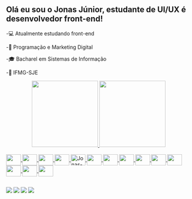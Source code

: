 ## Olá eu sou o Jonas Júnior, estudante de UI/UX é desenvolvedor front-end!

-💻 Atualmente estudando front-end

-🚀 Programação e Marketing Digital

-🎓 Bacharel em Sistemas de Informação

-🏫 IFMG-SJE

<div align="center">
  <a href="https://github.com/jonasjunior">
  <img height="180em" src="https://github-readme-stats.vercel.app/api?username=jonas270&show_icons=true&theme=dark&include_all_commits=true&count_private=true"/>
  <img height="180em" src="https://github-readme-stats.vercel.app/api/top-langs/?username=jonas270&layout=compact&langs_count=7&theme=dark"/>
</div>
<div style="display: inline_block"><br>
  <img  <img align="center" height="30" width="40" src="https://cdn.jsdelivr.net/gh/devicons/devicon/icons/html5/html5-original.svg" />
  <img align="center" height="30" width="40" src="https://cdn.jsdelivr.net/gh/devicons/devicon/icons/css3/css3-original.svg" />
  <img align="center" height="30" width="40" src="https://cdn.jsdelivr.net/gh/devicons/devicon/icons/javascript/javascript-plain.svg" />
  <img align="center" height="30" width="40" src="https://cdn.jsdelivr.net/gh/devicons/devicon/icons/figma/figma-original.svg" />
  <img  align="center" alt="Jonas-react" height="30" width="40"src="https://cdn.jsdelivr.net/gh/devicons/devicon/icons/react/react-original-wordmark.svg" />     
  <img align="center" height="30" width="40" src="https://cdn.jsdelivr.net/gh/devicons/devicon/icons/java/java-original-wordmark.svg" />
  <img align="center" height="30" width="40" src="https://cdn.jsdelivr.net/gh/devicons/devicon/icons/c/c-original.svg" />
  <img  align="center" height="30" width="40" src="https://cdn.jsdelivr.net/gh/devicons/devicon/icons/cplusplus/cplusplus-original.svg" />
  <img  align="center" height="30" width="40" src="https://cdn.jsdelivr.net/gh/devicons/devicon/icons/csharp/csharp-original.svg" />
  <img align="center" height="30" width="40" src="https://cdn.jsdelivr.net/gh/devicons/devicon/icons/python/python-original.svg" />
  <img  align="center" height="30" width="40" src="https://cdn.jsdelivr.net/gh/devicons/devicon/icons/photoshop/photoshop-plain.svg" />
  <img  align="center" height="30" width="40" src="https://cdn.jsdelivr.net/gh/devicons/devicon/icons/sqlite/sqlite-original.svg" />     
  <img  align="center" height="30" width="40" src="https://cdn.jsdelivr.net/gh/devicons/devicon/icons/mysql/mysql-original-wordmark.svg" />
  <img  align="center" height="30" width="40" src="https://cdn.jsdelivr.net/gh/devicons/devicon/icons/php/php-original.svg" />
          
                       
  
  
  
  ##
 
<div> 

  <a href="https://www.instagram.com/jonasjuniorr_/?hl=pt-br" target="_blank"> <img src="https://img.shields.io/badge/-Instagram-%23E4405F?style=for-the-badge&logo=instagram&logoColor=white" target="_blank"></a>
  <a href = "mailto:juniorjonas607@gmail.com"><img src="https://img.shields.io/badge/-Gmail-%23333?style=for-the-badge&logo=gmail&logoColor=white" target="_blank"></a>
  <a href="https://www.linkedin.com/in/jonas-junior-b50342144/" target="_blank"> <img src="https://img.shields.io/badge/-LinkedIn-%230077B5?style=for-the-badge&logo=linkedin&logoColor=white" target="_blank"></a>
  <a href="https://api.whatsapp.com/send?phone=5533999141459&text=Ol%C3%A1%20vim%20pelo%20Git!" target="_blank"><img src="https://img.shields.io/badge/WhatsApp-25D366?style=for-the-badge&logo=whatsapp&logoColor=white" target="_blank"> </a>
  
 

 
</div>
